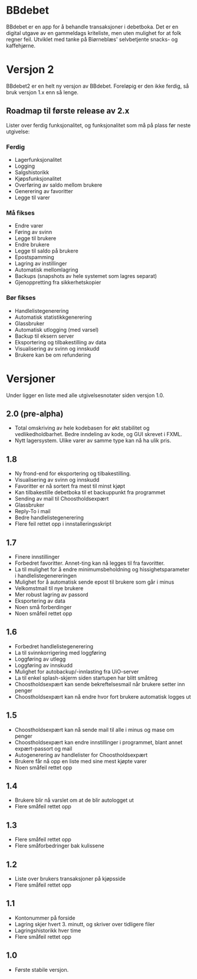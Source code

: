 # BBdebet
BBdebet er en app for å behandle transaksjoner i debetboka. Det er en digital utgave av en gammeldags kriteliste, men uten mulighet for at folk regner feil. Utviklet med tanke på Biørneblæs' selvbetjente snacks- og kaffehjørne. 


# Versjon 2
BBdebet2 er en helt ny versjon av BBdebet. Foreløpig er den ikke ferdig, så bruk versjon 1.x enn så lenge. 

## Roadmap til første release av 2.x
Lister over ferdig funksjonalitet, og funksjonalitet som må på plass før neste utgivelse:

### Ferdig
 - Lagerfunksjonalitet
 - Logging
 - Salgshistorikk
 - Kjøpsfunksjonalitet
 - Overføring av saldo mellom brukere
 - Generering av favoritter
 - Legge til varer

### Må fikses
 - Endre varer
 - Føring av svinn
 - Legge til brukere
 - Endre brukere
 - Legge til saldo på brukere
 - Epostspamming
 - Lagring av instillinger
 - Automatisk mellomlagring
 - Backups (snapshots av hele systemet som lagres separat)
 - Gjenoppretting fra sikkerhetskopier

### Bør fikses
 - Handlelistegenerering
 - Automatisk statistikkgenerering
 - Glassbruker
 - Automatisk utlogging (med varsel)
 - Backup til eksern server
 - Eksportering og tilbakestilling av data
 - Visualisering av svinn og innskudd
 - Brukere kan be om refundering

# Versjoner
Under ligger en liste med alle utgivelsesnotater siden versjon 1.0.

## 2.0 (pre-alpha)
 - Total omskriving av hele kodebasen for økt stabilitet og vedlikedholdbarhet. Bedre inndeling av kode, og GUI skrevet i FXML. 
 - Nytt lagersystem. Ulike varer av samme type kan nå ha ulik pris. 


## 1.8
 - Ny frond-end for eksportering og tilbakestilling.
 - Visualisering av svinn og innskudd
 - Favoritter er nå sortert fra mest til minst kjøpt
 - Kan tilbakestille debetboka til et backuppunkt fra programmet
 - Sending av mail til Choostholdsexpært
 - Glassbruker
 - Reply-To i mail
 - Bedre handlelistegenerering
 - Flere feil rettet opp i innstalleringsskript


## 1.7
 - Finere innstillinger
 - Forbedret favoritter. Annet-ting kan nå legges til fra favoritter.
 - La til mulighet for å endre minimumsbeholdning og hissighetsparameter i handlelistegenereringen
 - Mulighet for å automatisk sende epost til brukere som går i minus
 - Velkomstmail til nye brukere
 - Mer robust lagring av passord
 - Eksportering av data
 - Noen små forberdinger
 - Noen småfeil rettet opp


## 1.6

 - Forbedret handlelistegenerering
 - La til svinnkorrigering med loggføring
 - Loggføring av utlegg
 - Loggføring av innskudd
 - Mulighet for autobackup/-innlasting fra UiO-server
 - La til enkel splash-skjerm siden startupen har blitt småtreg
 - Choostholdsexpært kan sende bekreftelsesmail når brukere setter inn penger
 - Choostholdsexpært kan nå endre hvor fort brukere automatisk logges ut


## 1.5

 - Choostholdsexpært kan nå sende mail til alle i minus og mase om penger
 - Choostholdsexpært kan endre innstillinger i programmet, blant annet expært-passort og mail
 - Autogenerering av handlelister for Choostholdsexpært
 - Brukere får nå opp en liste med sine mest kjøpte varer
 - Noen småfeil rettet opp


## 1.4

 - Brukere blir nå varslet om at de blir autologget ut
 - Flere småfeil rettet opp


## 1.3

 - Flere småfeil rettet opp
 - Flere småforbedringer bak kulissene


## 1.2

 - Liste over brukers transaksjoner på kjøpsside
 - Flere småfeil rettet opp


## 1.1

 - Kontonummer på forside
 - Lagring skjer hvert 3. minutt, og skriver over tidligere filer
 - Lagringshistorikk hver time
 - Flere småfeil rettet opp


## 1.0
 - Første stabile versjon.

